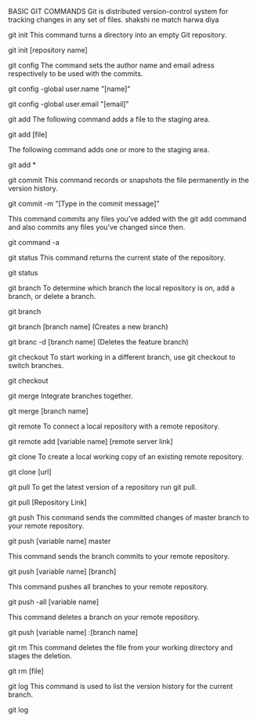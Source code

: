 BASIC GIT COMMANDS
Git is distributed version-control system for tracking changes in any set of files. 
shakshi ne match harwa diya

git init
This command turns a directory into an empty Git repository.

git init [repository name]

git config
The command sets the author name and email adress respectively to be used with the commits.

git config -global user.name "[name]"

git config -global user.email "[email]"

git add
The following command adds a file to the staging area.

git add [file]

The following command adds one or more to the staging area.

git add *

git commit
This command records or snapshots the file permanently in the version history.

git commit -m "[Type in the commit message]"

This command commits any files you’ve added with the git add command and also commits any files you’ve changed since then.

git command -a

git status
This command returns the current state of the repository.

git status

git branch
To determine which branch the local repository is on, add a branch, or delete a branch.

git branch

git branch [branch name] (Creates a new branch)

git branc -d [branch name] (Deletes the feature branch)

git checkout
To start working in a different branch, use git checkout to switch branches.

git checkout

git merge
Integrate branches together.

git merge [branch name]

git remote
To connect a local repository with a remote repository.

git remote add [variable name] [remote server link]

git clone
To create a local working copy of an existing remote repository.

git clone [url]

git pull
To get the latest version of a repository run git pull.

git pull [Repository Link]

git push
This command sends the committed changes of master branch to your remote repository.

git push [variable name] master

This command sends the branch commits to your remote repository.

git push [variable name] [branch]

This command pushes all branches to your remote repository.

git push -all [variable name]

This command deletes a branch on your remote repository.

git push [variable name] :[branch name]

git rm
This command deletes the file from your working directory and stages the deletion.

git rm [file]

git log
This command is used to list the version history for the current branch.

git log